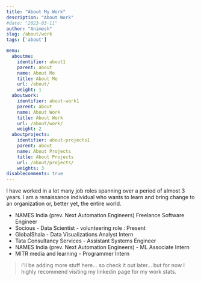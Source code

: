 ```yaml
---
title: "About My Work"
description: "About Work"
#date: "2023-03-11"
author: "Animesh"
slug: /about/work
tags: ['about']

menu:
  aboutme:
    identifier: about1
    parent: about
    name: About Me
    title: About Me
    url: /about/
    weight: 1
  aboutwork:
    identifier: about-work1
    parent: about
    name: About Work
    title: About Work
    url: /about/work/
    weight: 2
  aboutprojects:
    identifier: about-projects1
    parent: about
    name: About Projects
    title: About Projects
    url: /about/projects/
    weights: 3
disablecomments: true
---
```


I have worked in a lot many job roles spanning over a period of almost 3 years. I am a renaissance individual who wants to learn and bring change to an organization or, better yet, the entire world.

* NAMES India (prev. Next Automation Engineers) Freelance Software Engineer
* Socious - Data Scientist - volunteering role : Present
* GlobalShala - Data Visualizations Analyst Intern
* Tata Consultancy Services - Assistant Systems Engineer
* NAMES India (prev. Next Automation Engineers) - ML Associate Intern
* MITR media and learning - Programmer Intern

> I'll be adding more stuff here... so check it out later... but for now I highly recommend visiting my linkedin page for my work stats.
